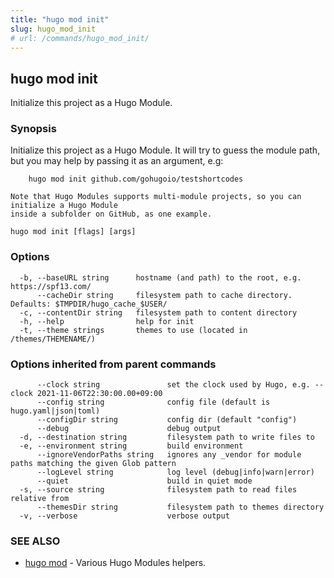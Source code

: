 ```yaml
---
title: "hugo mod init"
slug: hugo_mod_init
# url: /commands/hugo_mod_init/
---
```

## hugo mod init

Initialize this project as a Hugo Module.

### Synopsis

Initialize this project as a Hugo Module.
	It will try to guess the module path, but you may help by passing it as an argument, e.g:
	
		hugo mod init github.com/gohugoio/testshortcodes
	
	Note that Hugo Modules supports multi-module projects, so you can initialize a Hugo Module
	inside a subfolder on GitHub, as one example.
	

```
hugo mod init [flags] [args]
```

### Options

```
  -b, --baseURL string      hostname (and path) to the root, e.g. https://spf13.com/
      --cacheDir string     filesystem path to cache directory. Defaults: $TMPDIR/hugo_cache_$USER/
  -c, --contentDir string   filesystem path to content directory
  -h, --help                help for init
  -t, --theme strings       themes to use (located in /themes/THEMENAME/)
```

### Options inherited from parent commands

```
      --clock string               set the clock used by Hugo, e.g. --clock 2021-11-06T22:30:00.00+09:00
      --config string              config file (default is hugo.yaml|json|toml)
      --configDir string           config dir (default "config")
      --debug                      debug output
  -d, --destination string         filesystem path to write files to
  -e, --environment string         build environment
      --ignoreVendorPaths string   ignores any _vendor for module paths matching the given Glob pattern
      --logLevel string            log level (debug|info|warn|error)
      --quiet                      build in quiet mode
  -s, --source string              filesystem path to read files relative from
      --themesDir string           filesystem path to themes directory
  -v, --verbose                    verbose output
```

### SEE ALSO

* [hugo mod](/commands/hugo_mod/)	 - Various Hugo Modules helpers.

